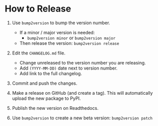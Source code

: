 # How to Release

1. Use `bump2version` to bump the version number.
    -  If a minor / major version is needed:
        + `bump2version minor` or `bump2version major`
    -  Then release the version: `bump2version release`

2. Edit the `CHANGELOG.md` file.
    -  Change unreleased to the version number you are releasing.
    -  Add `(YYYY-MM-DD)` date next to version number.
    -  Add link to the full changelog. 

3. Commit and push the changes.

4. Make a release on GitHub (and create a tag). This will automatically upload the new package to PyPI.

5. Publish the new version on Readthedocs.

6. Use `bump2version` to create a new beta version: `bump2version patch`